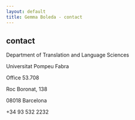 ```yaml
---
layout: default
title: Gemma Boleda - contact
---
```


## contact

Department of Translation and Language Sciences

Universitat Pompeu Fabra

Office 53.708

Roc Boronat, 138

08018 Barcelona

+34 93 532 2232
